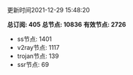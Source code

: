 更新时间2021-12-29 15:48:20

**总订阅: 405**
**总节点: 10836**
**有效节点: 2726**
- ss节点: 1401
- v2ray节点: 1117
- trojan节点: 139
- ssr节点: 69
